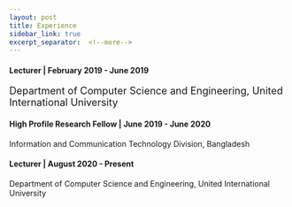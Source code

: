 ```yaml
---
layout: post
title: Experience
sidebar_link: true
excerpt_separator:  <!--more-->
---
```


#### Lecturer | February 2019 -  June 2019
<font size="4"> Department of Computer Science and Engineering, United International University </font>

#### High Profile Research Fellow | June 2019 - June 2020 
Information and Communication Technology Division, Bangladesh

#### Lecturer | August 2020 -  Present
Department of Computer Science and Engineering, United International University 
